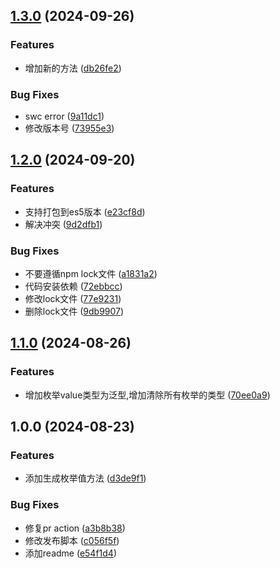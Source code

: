 ## [1.3.0](https://github.com/gexin1/js-enum-lib/compare/v1.2.0...v1.3.0) (2024-09-26)


### Features

* 增加新的方法 ([db26fe2](https://github.com/gexin1/js-enum-lib/commit/db26fe2e3a2f0e98c03e2ac710e6d853df5c6452))


### Bug Fixes

* swc error ([9a11dc1](https://github.com/gexin1/js-enum-lib/commit/9a11dc169d5be0434c9ae1c6abe21a8914ea90be))
* 修改版本号 ([73955e3](https://github.com/gexin1/js-enum-lib/commit/73955e30f4ef3995ac87c733b1c700326a16252e))

## [1.2.0](https://github.com/gexin1/js-enum-lib/compare/v1.1.0...v1.2.0) (2024-09-20)


### Features

* 支持打包到es5版本 ([e23cf8d](https://github.com/gexin1/js-enum-lib/commit/e23cf8da381a4add7c9d2dfee4d419bd40a843e5))
* 解决冲突 ([9d2dfb1](https://github.com/gexin1/js-enum-lib/commit/9d2dfb1618dd98f015f3425ad6111b1d1acf8c93))


### Bug Fixes

* 不要遵循npm lock文件 ([a1831a2](https://github.com/gexin1/js-enum-lib/commit/a1831a2d7b7e6092def2b2274b0c0ef00bfe005e))
* 代码安装依赖 ([72ebbcc](https://github.com/gexin1/js-enum-lib/commit/72ebbccbbe180e6723ba1daeff814264b0434af0))
* 修改lock文件 ([77e9231](https://github.com/gexin1/js-enum-lib/commit/77e9231632703c2778994aeb88a62caeca163726))
* 删除lock文件 ([9db9907](https://github.com/gexin1/js-enum-lib/commit/9db99076ab0c1f3ea9a9f609849f148f7855f9bb))

## [1.1.0](https://github.com/gexin1/js-enum-lib/compare/v1.0.0...v1.1.0) (2024-08-26)


### Features

* 增加枚举value类型为泛型,增加清除所有枚举的类型 ([70ee0a9](https://github.com/gexin1/js-enum-lib/commit/70ee0a9516aa8d84f0a0aea8471b9ecc4d9944fc))

## 1.0.0 (2024-08-23)


### Features

* 添加生成枚举值方法 ([d3de9f1](https://github.com/gexin1/js-enum-lib/commit/d3de9f16274192536dc4dd30dc92aab66f028642))


### Bug Fixes

* 修复pr action ([a3b8b38](https://github.com/gexin1/js-enum-lib/commit/a3b8b38a4c127979dbd06d1e3c7ceff7cd2382ba))
* 修改发布脚本 ([c056f5f](https://github.com/gexin1/js-enum-lib/commit/c056f5fa4f7c9a4faab391df4977591252194315))
* 添加readme ([e54f1d4](https://github.com/gexin1/js-enum-lib/commit/e54f1d4835d420ccaed5ade1b9a08b0e46154953))
